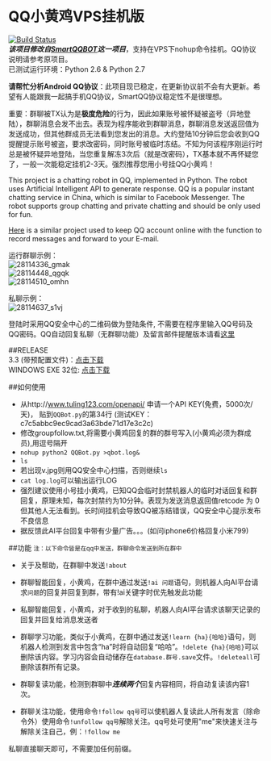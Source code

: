 QQ小黄鸡VPS挂机版
=========  
[![Build Status](https://travis-ci.org/zeruniverse/QQRobot.svg?branch=master)](https://travis-ci.org/zeruniverse/QQRobot)  
***该项目修改自[SmartQQBOT](https://github.com/Yinzo/SmartQQBot)这一项目***，支持在VPS下nohup命令挂机。QQ协议说明请参考原项目。  
已测试运行环境：Python 2.6 & Python 2.7  
  
**请帮忙分析Android QQ协议**：此项目现已稳定，在更新协议前不会有大更新。希望有人能跟我一起搞手机QQ协议，SmartQQ协议稳定性不是很理想。  
  
重要：群聊被TX认为是**极度危险**的行为，因此如果账号被怀疑被盗号（异地登陆），群聊消息会发不出去。表现为程序能收到群聊消息，群聊消息发送返回值为发送成功，但其他群成员无法看到您发出的消息。大约登陆10分钟后您会收到QQ提醒提示账号被盗，要求改密码，同时账号被临时冻结。不知为何该程序刚运行时总是被怀疑异地登陆，当您重复解冻3次后（就是改密码），TX基本就不再怀疑您了，一般一次能稳定挂机2-3天。强烈推荐您用小号挂QQ小黄鸡！   
   
This project is a chatting robot in QQ, implemented in Python. The robot uses Artificial Intelligent API to generate response. QQ is a popular instant chatting service in China, which is similar to Facebook Messenger. The robot supports group chatting and private chatting and should be only used for fun.   
  
[Here](https://github.com/zeruniverse/QQParking) is a similar project used to keep QQ account online with the function to record messages and forward to your E-mail. 
  
运行群聊示例：  
![28114336_gmak](https://cloud.githubusercontent.com/assets/4648756/9000724/cee72600-3700-11e5-8980-f30a2a922cf0.png)  
![28114448_qgqk](https://cloud.githubusercontent.com/assets/4648756/9000731/d9a1140c-3700-11e5-8321-d3c05e00fade.png)  
![28114510_omhn](https://cloud.githubusercontent.com/assets/4648756/9000735/dd5ea1ae-3700-11e5-839c-19eb0fd0aab0.png)  
  
私聊示例：  
![28114637_s1vj](https://cloud.githubusercontent.com/assets/4648756/9000741/e7d5ebe2-3700-11e5-8859-d55a6cee04e9.png)  
  
  
登陆时采用QQ安全中心的二维码做为登陆条件, 不需要在程序里输入QQ号码及QQ密码。QQ自动回复私聊（无群聊功能）及留言邮件提醒版本请看[这里](https://github.com/zeruniverse/QQParking)    
   
##RELEASE  
3.3 (带预配置文件)：[点击下载](https://github.com/zeruniverse/QQRobot/releases/tag/3.3)  
WINDOWS EXE 32位: [点击下载](https://github.com/zeruniverse/QQRobot/releases/tag/w1.3)  

##如何使用  
+ 从http://www.tuling123.com/openapi/ 申请一个API KEY(免费，5000次/天)， 贴到```QQBot.py```的第34行 (测试KEY：c7c5abbc9ec9cad3a63bde71d17e3c2c)  
+ 修改groupfollow.txt,将需要小黄鸡回复的群的群号写入(小黄鸡必须为群成员),用逗号隔开  
+ ```nohup python2 QQBot.py >qbot.log&```
+ ```ls```
+ 若出现v.jpg则用QQ安全中心扫描，否则继续```ls```  
+ ```cat log.log```可以输出运行LOG  
+ 强烈建议使用小号挂小黄鸡，已知QQ会临时封禁机器人的临时对话回复和群回复，原理未知，每次封禁约为10分钟。表现为发送消息返回值retcode 为 0 但其他人无法看到。长时间挂机会导致QQ被冻结错误，QQ安全中心提示发布不良信息  
+ 据反馈此AI平台回复中带有少量广告。。。(如问iphone6价格回复小米799)  
  
  
##功能
<small>注：以下命令皆是在qq中发送，群聊命令发送到所在群中</small>  

+ 关于及帮助，在群聊中发送```!about```

+ 群聊智能回复，小黄鸡，在群中通过发送```!ai 问题```语句，则机器人向AI平台请求```问题```的回复并回复到群，带有!ai关键字时优先触发此功能

+ 私聊智能回复，小黄鸡，对于收到的私聊，机器人向AI平台请求该聊天记录的回复并回复给消息发送者

+ 群聊学习功能，类似于小黄鸡，在群中通过发送```!learn {ha}{哈哈}```语句，则机器人检测到发言中包含“ha”时将自动回复“哈哈”。```!delete {ha}{哈哈}```可以删除该内容。学习内容会自动储存在```database.群号.save```文件。```!deleteall```可删除该群所有记录。  

+ 群聊复读功能，检测到群聊中***连续两个***回复内容相同，将自动复读该内容1次。

+ 群聊关注功能，使用命令```!follow qq号```可以使机器人复读此人所有发言（除命令外）使用命令```!unfollow qq号```解除关注。qq号处可使用"me"来快速关注与解除关注自己，例：```!follow me```  
  
私聊直接聊天即可，不需要加任何前缀。
